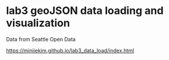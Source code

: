 # lab3 geoJSON data loading and visualization
Data from Seattle Open Data

https://minjiekim.github.io/lab3_data_load/index.html
